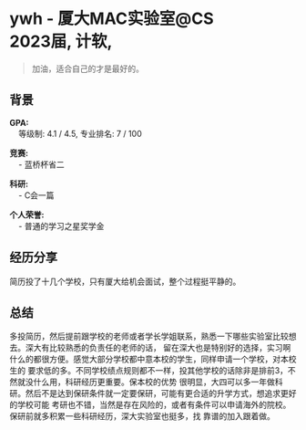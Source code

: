 # ywh - 厦大MAC实验室@CS<br>2023届, 计软,
> 加油，适合自己的才是最好的。<br>

## 背景
**GPA:**<br>
&nbsp;&nbsp;&nbsp;&nbsp;等级制: 4.1 / 4.5, 专业排名: 7 / 100

**竞赛:**<br>
&nbsp;&nbsp;&nbsp;&nbsp;- 蓝桥杯省二<br>

**科研:**<br>
&nbsp;&nbsp;&nbsp;&nbsp;- C会一篇<br>

**个人荣誉:**<br>
&nbsp;&nbsp;&nbsp;&nbsp;- 普通的学习之星奖学金<br>

## 经历分享
简历投了十几个学校，只有厦大给机会面试，整个过程挺平静的。

## 总结
多投简历，然后提前跟学校的老师或者学长学姐联系，熟悉一下哪些实验室比较想去。深大有比较熟悉的负责任的老师的话，
留在深大也是特别好的选择，实习啊什么的都很方便。感觉大部分学校都中意本校的学生，同样申请一个学校，对本校生的
要求低的多。不同学校绩点规则都不一样，投其他学校的话除非是排前3，不然就没什么用，科研经历更重要。保本校的优势
很明显，大四可以多一年做科研。然后不是达到保研条件就一定要保研，可能有更合适的升学方式，想追求更好的学校可能
考研也不错，当然是存在风险的，或者有条件可以申请海外的院校。保研前就多积累一些科研经历，深大实验室也挺多，找
靠谱的加入跟着做。